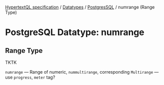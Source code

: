 [HypertextQL specification](../../README.md) / [Datatypes](../README.md) / [PostgresSQL](README.md) / numrange (Range Type)

# PostgreSQL Datatype: numrange
## Range Type

TKTK

`numrange` — Range of numeric, `nummultirange`, corresponding `Multirange` — use `progress`, `meter` tag?
